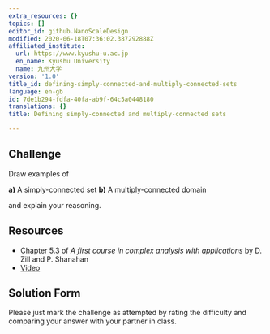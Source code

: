 ```yaml
---
extra_resources: {}
topics: []
editor_id: github.NanoScaleDesign
modified: 2020-06-18T07:36:02.387292888Z
affiliated_institute:
  url: https://www.kyushu-u.ac.jp
  en_name: Kyushu University
  name: 九州大学
version: '1.0'
title_id: defining-simply-connected-and-multiply-connected-sets
language: en-gb
id: 7de1b294-fdfa-40fa-ab9f-64c5a0448180
translations: {}
title: Defining simply-connected and multiply-connected sets

---
```


## Challenge
Draw examples of

**a)** A simply-connected set
**b)** A multiply-connected domain

and explain your reasoning.

## Resources
- Chapter 5.3 of *A first course in complex analysis with applications* by D. Zill and P. Shanahan
- [Video](https://www.youtube.com/watch?v=VI_K5eNb2YE&list=PLi7yHjesblV0sSfZzWdSUXGO683n_nJdQ&index=24)

## Solution Form
Please just mark the challenge as attempted by rating the difficulty and comparing your answer with your partner in class.
